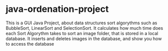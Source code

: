 # java-ordenation-project

This is a GUI Java Project, about data structures sort algorythms such as BubbleSort, LinearSort and SelectionSort. It calculates how much time does each Sort Algorythm takes to sort an image folder, that is stored in a local database. It inserts and deletes
images in the database, and show you how to access the database 
